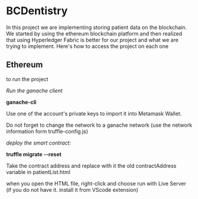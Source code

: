 # BCDentistry

In this project we are implementing storing patient data on the blockchain. We started by using the ethereum blockchain platform and then realized that using Hyperledger Fabric is better for our project and what we are trying to implement. Here's how to access the project on each one 

## Ethereum 
to run the project

_Run the ganache client_

**ganache-cli**

Use one of the account's private keys to import it into Metamask Wallet.

Do not forget to change the network to a ganache network (use the network information form truffle-config.js)

_deploy the smart contract:_

**truffle migrate --reset**

Take the contract address and replace with it the old contractAddress variable in patientList.html 

when you open the HTML file, right-click and choose run with Live Server (if you do not have it. install it from VScode extension)
